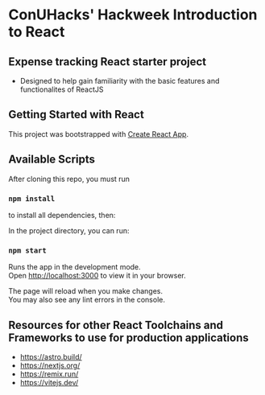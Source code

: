 # ConUHacks' Hackweek Introduction to React
## Expense tracking React starter project
* Designed to help gain familiarity with the basic features and functionalites of ReactJS
## Getting Started with React 

This project was bootstrapped with [Create React App](https://github.com/facebook/create-react-app).

## Available Scripts

After cloning this repo, you must run 

### `npm install` 

to install all dependencies, then:

In the project directory, you can run:

### `npm start`

Runs the app in the development mode.\
Open [http://localhost:3000](http://localhost:3000) to view it in your browser.

The page will reload when you make changes.\
You may also see any lint errors in the console.

## Resources for other React Toolchains and Frameworks to use for production applications
* https://astro.build/
* https://nextjs.org/
* https://remix.run/
* https://vitejs.dev/



